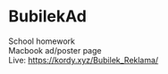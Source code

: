# BubilekAd
School homework<br>
Macbook ad/poster page<br>
Live: https://kordy.xyz/Bubilek_Reklama/
